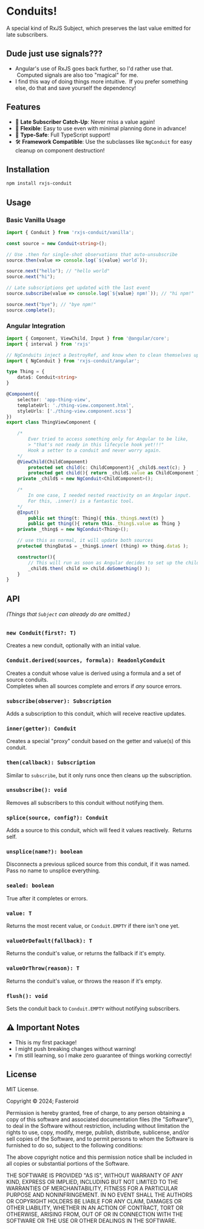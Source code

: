 # Conduits!

A special kind of RxJS Subject, which preserves the last value emitted for late subscribers.  

## Dude just use signals???

- Angular's use of RxJS goes back further, so I'd rather use that. &nbsp;Computed signals are also too "magical" for me.
- I find this way of doing things more intuitive. &nbsp;If you prefer something else, do that and save yourself the dependency!

## Features

- 🔄 **Late Subscriber Catch-Up**: Never miss a value again!
- 💪 **Flexible**: Easy to use even with minimal planning done in advance!
- 🎯 **Type-Safe**: Full TypeScript support!
- 🛠 **Framework Compatible**: Use the subclasses like `NgConduit` for easy cleanup on component destruction!

## Installation

```bash
npm install rxjs-conduit
```

## Usage

### Basic Vanilla Usage
```ts
import { Conduit } from 'rxjs-conduit/vanilla';

const source = new Conduit<string>();

// Use .then for single-shot observations that auto-unsubscribe
source.then(value => console.log(`${value} world`));

source.next("hello"); // "hello world"
source.next("hi");

// Late subscriptions get updated with the last event
source.subscribe(value => console.log(`${value} npm!`)); // "hi npm!"

source.next("bye"); // "bye npm!"
source.complete();
```

### Angular Integration
```ts
import { Component, ViewChild, Input } from '@angular/core';
import { interval } from 'rxjs'

// NgConduits inject a DestroyRef, and know when to clean themselves up!
import { NgConduit } from 'rxjs-conduit/angular';

type Thing = {
    data$: Conduit<string>
}

@Component({
    selector: 'app-thing-view',
    templateUrl: './thing-view.component.html',
    styleUrls: ['./thing-view.component.scss']
})
export class ThingViewComponent {

    /*
        Ever tried to access something only for Angular to be like,
        > "that's not ready in this lifecycle hook yet!!!"
        Hook a setter to a conduit and never worry again.
    */
    @ViewChild(ChildComponent)
        protected set child(c: ChildComponent){ _child$.next(c); }
        protected get child(){ return _child$.value as ChildComponent }
    private _child$ = new NgConduit<ChildComponent>();

    /*
        In one case, I needed nested reactivity on an Angular input.
        For this, .inner() is a fantastic tool.
    */
    @Input()
        public set thing(t: Thing){ this._thing$.next(t) }
        public get thing(){ return this._thing$.value as Thing }
    private _thing$ = new NgConduit<Thing>();

    // use this as normal, it will update both sources
    protected thingData$ = _thing$.inner( (thing) => thing.data$ );

    constructor(){
        // This will run as soon as Angular decides to set up the child
        _child$.then( child => child.doSomething() );
    }
}

```

## API
###### (Things that `Subject` can already do are omitted.)

### `new Conduit(first?: T)`
Creates a new conduit, optionally with an initial value.

### `Conduit.derived(sources, formula): ReadonlyConduit`
Creates a conduit whose value is derived using a formula and a set of source conduits.  
Completes when all sources complete and errors if *any* source errors.

### `subscribe(observer): Subscription`
Adds a subscription to this conduit, which will receive reactive updates.

### `inner(getter): Conduit`
Creates a special "proxy" conduit based on the getter and value(s) of this conduit.

### `then(callback): Subscription`
Similar to `subscribe`, but it only runs once then cleans up the subscription.

### `unsubscribe(): void`
Removes all subscribers to this conduit without notifying them.

### `splice(source, config?): Conduit`
Adds a source to this conduit, which will feed it values reactively. &nbsp;Returns self.  

### `unsplice(name?): boolean`
Disconnects a previous spliced source from this conduit, if it was named.  
Pass no name to unsplice everything.

### `sealed: boolean`
True after it completes or errors.

### `value: T`
Returns the most recent value, or `Conduit.EMPTY` if there isn't one yet.

### `valueOrDefault(fallback): T`
Returns the conduit's value, or returns the fallback if it's empty.

### `valueOrThrow(reason): T`
Returns the conduit's value, or throws the reason if it's empty.

### `flush(): void`
Sets the conduit back to `Conduit.EMPTY` without notifying subscribers.

## ⚠️ Important Notes

- This is my first package!
- I might push breaking changes without warning!
- I'm still learning, so I make zero guarantee of things working correctly!
## License

MIT License.

Copyright © 2024; Fasteroid

Permission is hereby granted, free of charge, to any person obtaining a copy
of this software and associated documentation files (the "Software"), to deal
in the Software without restriction, including without limitation the rights
to use, copy, modify, merge, publish, distribute, sublicense, and/or sell
copies of the Software, and to permit persons to whom the Software is
furnished to do so, subject to the following conditions:

The above copyright notice and this permission notice shall be included in all
copies or substantial portions of the Software.

THE SOFTWARE IS PROVIDED "AS IS", WITHOUT WARRANTY OF ANY KIND, EXPRESS OR
IMPLIED, INCLUDING BUT NOT LIMITED TO THE WARRANTIES OF MERCHANTABILITY,
FITNESS FOR A PARTICULAR PURPOSE AND NONINFRINGEMENT. IN NO EVENT SHALL THE
AUTHORS OR COPYRIGHT HOLDERS BE LIABLE FOR ANY CLAIM, DAMAGES OR OTHER
LIABILITY, WHETHER IN AN ACTION OF CONTRACT, TORT OR OTHERWISE, ARISING FROM,
OUT OF OR IN CONNECTION WITH THE SOFTWARE OR THE USE OR OTHER DEALINGS IN THE
SOFTWARE.
